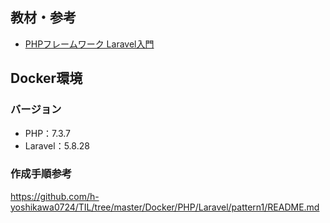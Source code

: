 ## 教材・参考
- [PHPフレームワーク Laravel入門](https://www.amazon.co.jp/dp/B07CLLW4MX/ref=cm_sw_r_tw_awdb_c_x_AV43CbJQWQQE6)

## Docker環境

### バージョン
- PHP：7.3.7
- Laravel：5.8.28

### 作成手順参考
https://github.com/h-yoshikawa0724/TIL/tree/master/Docker/PHP/Laravel/pattern1/README.md

